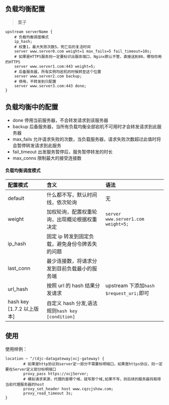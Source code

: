 ## 负载均衡配置

> 栗子

```nginx
upstream serverName {
	# 负载均衡调度模式
	ip_hash;
	# 权重1，最大失败次数5，死亡后的复活时间
	server www.server0.com weight=1 max_fails=5 fail_timeout=10s;
	# 如果是HTTPS服务则一定要标识出服务端口，Nginx默认不管，直接送到80，哪怕你用的HTTPS
	server www.server1.com:443 weight=5;
	# 后备服务器，所有实例均宕机的时候转至这个位置
	server www.server2.com backup;
	# 停用，不转发到只配置
	server www.server3.com:443 done;
}
```

## 负载均衡中的配置

- done 停用当前服务器，不会转发请求到该服务器
- backup 后备服务器，当所有负载均衡全部宕机不可用时才会转发请求到此服务器
- max_fails 允许请求失败的次数，当负载服务器，请求失败次数超过此值时将会暂停转发请求到此服务
- fail_timeout 出发服务暂停后，服务暂停转发的时长
- max_conns 限制最大的接受连接数

#### 负载均衡调度模式

| 配置模式                  | 含义                                            | 语法                                    |
| :------------------------ | :---------------------------------------------- | :-------------------------------------- |
| default                   | 什么都不写，默认时间线，依次轮询                | 无                                      |
| weight                    | 加权轮询，配置权重轮询，出现概论根据权重决定    | `server www.server1.com weight=5;`      |
| ip_hash                   | 固定 ip 转发到固定负载，避免身份令牌丢失的问题  |                                         |
| last_conn                 | 最少连接数，将请求分发到目前负载最小的服务端    |                                         |
| url_hash                  | 按照 url 的 hash 结果分发请求                   | upstream 下添加`hash $request_uri;`即可 |
| hash key [1.7.2 以上版本] | 自定义 hash 分发,语法规则`hash key [condition]` |                                         |

## 使用

使用样例：

```nginx
location ~ ^/(djc-datagateway|xcj-gateway) {
		# 如果是http协议则server定一部分不需要标明端口，如果是https协议，则一定要在Server定义部分标明端口
		proxy_pass https://xcjServer;
		# 模拟请求来源，代理的是哪个域，就写那个域,如果不写，则后续的服务器将取得当前代理服务器的host
		proxy_set_header host www.cqzcjshow.com;
		proxy_read_timeout 3s;
}
```
